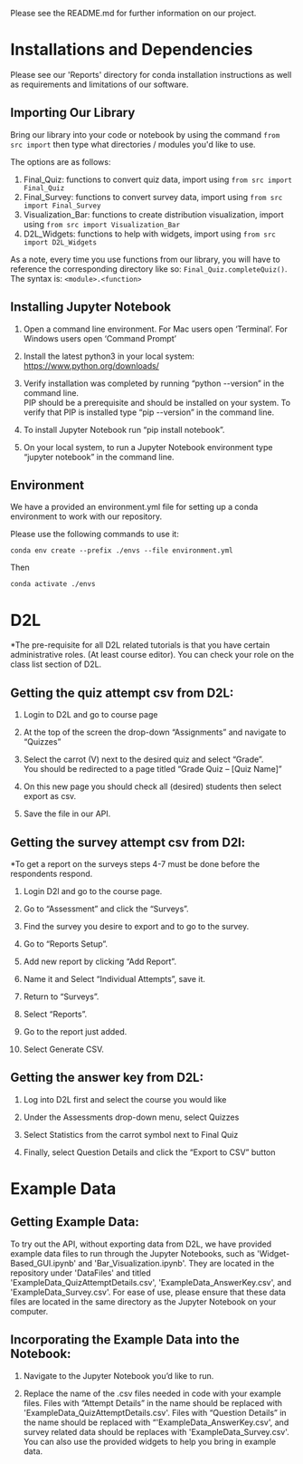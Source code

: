 Please see the README.md for further information on our project.

# Installations and Dependencies

Please see our 'Reports' directory for conda installation instructions as well as requirements and limitations of our software. 

## Importing Our Library

Bring our library into your code or notebook by using the command ```from src import``` then type what directories / modules you'd like to use. 

The options are as follows:
1. Final_Quiz: functions to convert quiz data, import using ```from src import Final_Quiz```
2. Final_Survey: functions to convert survey data, import using ```from src import Final_Survey```
3. Visualization_Bar: functions to create distribution visualization, import using ```from src import Visualization_Bar```
4. D2L_Widgets: functions to help with widgets, import using ```from src import D2L_Widgets```

As a note, every time you use functions from our library, you will have to reference the corresponding directory like so: ```Final_Quiz.completeQuiz()```. 
The syntax is: ```<module>.<function>```

## Installing Jupyter Notebook 

1. Open a command line environment. For Mac users open ‘Terminal’. For Windows users open ‘Command Prompt’ 

2. Install the latest python3 in your local system: https://www.python.org/downloads/  

3. Verify installation was completed by running “python --version” in the command line.   
    PIP should be a prerequisite  and should be installed on your system. To verify that PIP is installed type “pip --version” in the command line. 

4. To install Jupyter Notebook run “pip install notebook”. 

5. On your local system, to run a Jupyter Notebook environment type “jupyter notebook” in the command line. 

## Environment

We have a provided an environment.yml file for setting up a conda environment to work with our repository.

Please use the following commands to use it:

```conda env create --prefix ./envs --file environment.yml```

Then

```conda activate ./envs```

# D2L

*The pre-requisite for all D2L related tutorials is that you have certain administrative roles. (At least course editor). You can check your role on the class list section of D2L. 

## Getting the quiz attempt csv from D2L: 

1. Login to D2L and go to course page  

2. At the top of the screen the drop-down “Assignments” and navigate to “Quizzes” 

3. Select the carrot (V) next to the desired quiz and select “Grade”.  
    You should be redirected to a page titled “Grade Quiz – [Quiz Name]” 

4. On this new page you should check all (desired) students then select export as csv.  

5. Save the file in our API. 



## Getting the survey attempt csv from D2l: 

*To get a report on the surveys steps 4-7 must be done before the respondents respond. 

1. Login D2l and go to the course page. 

2. Go to “Assessment” and click the “Surveys”. 

3. Find the survey you desire to export and to go to the survey.  

4. Go to “Reports Setup”. 

5. Add new report by clicking “Add Report”. 

6. Name it and Select  “Individual Attempts”, save it.  

7. Return to “Surveys”. 

8. Select “Reports”. 

9. Go to the report just added. 

10. Select Generate CSV. 


## Getting the answer key from D2L: 

1. Log into D2L first and select the course you would like 

2. Under the Assessments drop-down menu, select Quizzes 

3. Select Statistics from the carrot symbol next to Final Quiz 

4. Finally, select Question Details and click the “Export to CSV” button 


# Example Data

## Getting Example Data: 

To try out the API, without exporting data from D2L, we have provided example data files to run through the Jupyter Notebooks, such as 'Widget-Based_GUI.ipynb' and 'Bar_Visualization.ipynb'. They are located in the repository under 'DataFiles' and titled 'ExampleData_QuizAttemptDetails.csv', 'ExampleData_AnswerKey.csv', and 'ExampleData_Survey.csv'. For ease of use, please ensure that these data files are located in the same directory as the Jupyter Notebook on your computer.  


## Incorporating the Example Data into the Notebook: 

1. Navigate to the Jupyter Notebook you’d like to run. 

2. Replace the name of the .csv files needed in code with your example files. Files with “Attempt Details” in the name should be replaced with 'ExampleData_QuizAttemptDetails.csv'. Files with “Question Details” in the name should be replaced with “'ExampleData_AnswerKey.csv', and survey related data should be replaces with 'ExampleData_Survey.csv'. You can also use the provided widgets to help you bring in example data.
